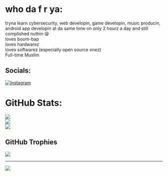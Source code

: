 #  who da f r ya:
tryna learn cybersecurity, web developin, game developin, music producin, android app developin at da same time on only 2 hourz a day and still complished nuthin 😪<br>loves boom-bap<br>loves hardwarez<br>loves softwarez (especially open source onez)<br>Full-time Muslim


##  Socials:
[![Instagram](https://img.shields.io/badge/Instagram-%23E4405F.svg?logo=Instagram&logoColor=white)](https://instagram.com/@cjamaturk) 
#  GitHub Stats:
![](https://github-readme-stats.vercel.app/api?username=h1phop4life&theme=github_dark&hide_border=false&include_all_commits=true&count_private=false)<br/>
![](https://nirzak-streak-stats.vercel.app/?user=h1phop4life&theme=github_dark&hide_border=false)<br/>
![](https://github-readme-stats.vercel.app/api/top-langs/?username=h1phop4life&theme=github_dark&hide_border=false&include_all_commits=true&count_private=false&layout=compact)

##  GitHub Trophies
![](https://github-profile-trophy.vercel.app/?username=h1phop4life&theme=github_dark&no-frame=false&no-bg=true&margin-w=4)

---
[![](https://visitcount.itsvg.in/api?id=h1phop4life&icon=0&color=3)](https://visitcount.itsvg.in)

<!-- Proudly created with GPRM ( https://gprm.itsvg.in ) -->
